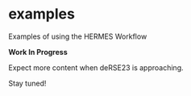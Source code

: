 # examples
Examples of using the HERMES Workflow

**Work In Progress**

Expect more content when deRSE23 is approaching.

Stay tuned!
